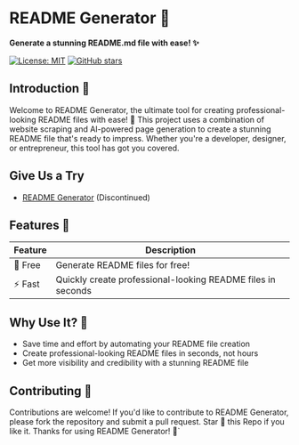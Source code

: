 # README Generator 🚀

**Generate a stunning README.md file with ease! ✨**

[![License: MIT](https://img.shields.io/badge/License-MIT-yellow.svg)](https://opensource.org/licenses/MIT)
[![GitHub stars](https://img.shields.io/github/stars/whoshelby/README-Generator.svg?style=social)](https://github.com/whoshelby/README-Generator)

## Introduction 🌟

Welcome to README Generator, the ultimate tool for creating professional-looking README files with ease! 🔧 This project uses a combination of website scraping and AI-powered page generation to create a stunning README file that's ready to impress. Whether you're a developer, designer, or entrepreneur, this tool has got you covered.

## Give Us a Try
- [README Generator](https://readme-generator-zg9o.onrender.com) (Discontinued)

## Features 🎉

| Feature | Description |
| --- | --- |
| 🌟 Free | Generate README files for free! |
| ⚡️ Fast | Quickly create professional-looking README files in seconds |


## Why Use It? 🤔

* Save time and effort by automating your README file creation
* Create professional-looking README files in seconds, not hours
* Get more visibility and credibility with a stunning README file

## Contributing 🤝

Contributions are welcome! If you'd like to contribute to README Generator, please fork the repository and submit a pull request.
Star 🌟 this Repo if you like it.
Thanks for using README Generator! 🙏`
